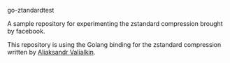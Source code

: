 go-ztandardtest


A sample repository for experimenting the zstandard compression brought by facebook.

This repository is using the Golang binding for the zstandard compression written by [Aliaksandr Valialkin](https://github.com/valyala/gozstd).